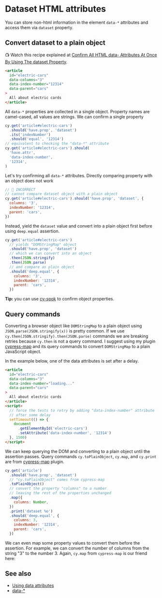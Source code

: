 # Dataset HTML attributes

You can store non-html information in the element `data-*` attributes and access them via `dataset` property.

## Convert dataset to a plain object

📺 Watch this recipe explained at [Confirm All HTML data- Attributes At Once By Using The dataset Property](https://youtu.be/t8BSY2czges).

<!-- fiddle Using data attributes -->

```html
<article
  id="electric-cars"
  data-columns="3"
  data-index-number="12314"
  data-parent="cars"
>
  All about electric cards
</article>
```

All `data-*` properties are collected in a single object. Property names are camel-cased, all values are strings. We can confirm a single property

```js
cy.get('article#electric-cars')
  .should('have.prop', 'dataset')
  .its('indexNumber')
  .should('equal', '12314')
// equivalent to checking the "data-*" attribute
cy.get('article#electric-cars').should(
  'have.attr',
  'data-index-number',
  '12314',
)
```

Let's try confirming all `data-*` attributes. Directly comparing property with an object does not work

```js skip
// 🚨 INCORRECT
// cannot compare dataset object with a plain object
cy.get('article#electric-cars').should('have.prop', 'dataset', {
  columns: '3',
  indexNumber: '12314',
  parent: 'cars',
})
```

Instead, yield the `dataset` value and convert into a plain object first before using `deep.equal` assertion.

```js
cy.get('article#electric-cars')
  // yields "DOMStringMap" object
  .should('have.prop', 'dataset')
  // which we can convert into an object
  .then(JSON.stringify)
  .then(JSON.parse)
  // and compare as plain object
  .should('deep.equal', {
    columns: '3',
    indexNumber: '12314',
    parent: 'cars',
  })
```

**Tip:** you can use [cy-spok](https://github.com/bahmutov/cy-spok) to confirm object properties.

<!-- fiddle-end -->

## Query commands

Converting a browser object like `DOMStringMap` to a plain object using `JSON.parse(JSON.stringify(x))` is pretty common. If we use `cy.then(JSON.stringify).then(JSON.parse)` commands we are breaking retries because `cy.then` is not a query command. I suggest using my plugin [cypress-map](https://github.com/bahmutov/cypress-map) and its query commands to convert `DOMStringMap` to a plain JavaScript object.

<!-- fiddle Convert dataset with retries -->

In the example below, one of the data attributes is set after a delay.

```html
<article
  id="electric-cars"
  data-columns="3"
  data-index-number="loading..."
  data-parent="cars"
>
  All about electric cards
</article>
<script>
  // force the tests to retry by adding "data-index-number" attribute
  // after some delay
  setTimeout(() => {
    document
      .getElementById('electric-cars')
      .setAttribute('data-index-number', '12314')
  }, 1500)
</script>
```

We can keep querying the DOM and converting to a plain object until the assertion passes. Query commands `cy.toPlainObject`, `cy.map`, and `cy.print` are from [cypress-map](https://github.com/bahmutov/cypress-map) plugin.

```js
cy.get('article')
  .should('have.prop', 'dataset')
  // "cy.toPlainObject" comes from cypress-map
  .toPlainObject()
  // convert the property "columns" to a number
  // leaving the rest of the properties unchanged
  .map({
    columns: Number,
  })
  .print('dataset %o')
  .should('deep.equal', {
    columns: 3,
    indexNumber: '12314',
    parent: 'cars',
  })
```

We can even map some property values to convert them before the assertion. For example, we can convert the number of columns from the string "3" to the number 3. Again, `cy.map` from `cypress-map` is our friend here:

<!-- fiddle-end -->

## See also

- [Using data attributes](https://developer.mozilla.org/en-US/docs/Learn/HTML/Howto/Use_data_attributes)
- [data-\*](https://developer.mozilla.org/en-US/docs/Web/HTML/Global_attributes/data-*)
